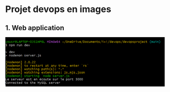 # Projet devops en images
## 1. Web application

![étape 1](https://github.com/mohamedaminekrim/DevOps_Project/blob/main/ANNEX/images/travail1.png?raw=true)
